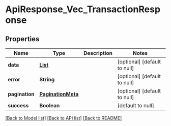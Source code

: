 # ApiResponse_Vec_TransactionResponse

## Properties

| Name           | Type                                                | Description | Notes                        |
| -------------- | --------------------------------------------------- | ----------- | ---------------------------- |
| **data**       | [**List**](ApiResponse_TransactionResponse_data.md) |             | [optional] [default to null] |
| **error**      | **String**                                          |             | [optional] [default to null] |
| **pagination** | [**PaginationMeta**](PaginationMeta.md)             |             | [optional] [default to null] |
| **success**    | **Boolean**                                         |             | [default to null]            |

[[Back to Model list]](../README.md#documentation-for-models) [[Back to API list]](../README.md#documentation-for-api-endpoints) [[Back to README]](../README.md)
